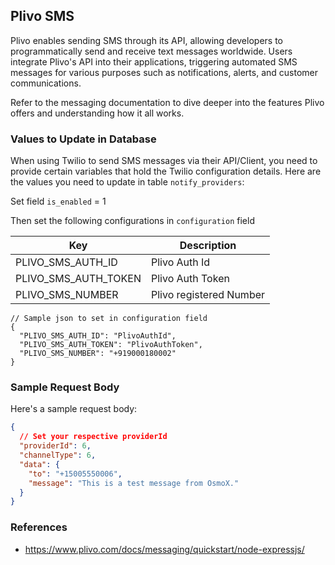 ## Plivo SMS

Plivo enables sending SMS through its API, allowing developers to programmatically send and receive text messages worldwide. Users integrate Plivo's API into their applications, triggering automated SMS messages for various purposes such as notifications, alerts, and customer communications.

Refer to the messaging documentation to dive deeper into the features Plivo offers and understanding how it all works.

### Values to Update in Database

When using Twilio to send SMS messages via their API/Client, you need to provide certain variables that hold the Twilio configuration details. Here are the values you need to update in table `notify_providers`:

Set field `is_enabled` = 1

Then set the following configurations in `configuration` field

| Key             | Description     |
|-----------------|-----------------|
| PLIVO_SMS_AUTH_ID    | Plivo Auth Id |
| PLIVO_SMS_AUTH_TOKEN | Plivo Auth Token |
| PLIVO_SMS_NUMBER     | Plivo registered Number |

```jsonc
// Sample json to set in configuration field
{
  "PLIVO_SMS_AUTH_ID": "PlivoAuthId",
  "PLIVO_SMS_AUTH_TOKEN": "PlivoAuthToken",
  "PLIVO_SMS_NUMBER": "+919000180002"
}
```

### Sample Request Body

Here's a sample request body:

```json
{
  // Set your respective providerId
  "providerId": 6,
  "channelType": 6,
  "data": {
    "to": "+15005550006",
    "message": "This is a test message from OsmoX."
  }
}
```

### References

- https://www.plivo.com/docs/messaging/quickstart/node-expressjs/
